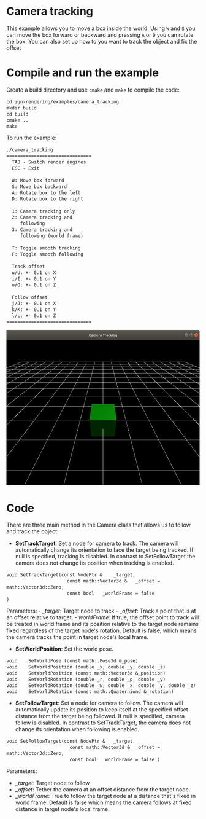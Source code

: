 # Camera tracking

This example allows you to move a box inside the world. Using `W` and `S` you can move the box forward or backward and pressing `A` or `D` you can rotate the box. You can also set up how to you want to track the object and fix the offset

# Compile and run the example

Create a build directory and use `cmake` and `make` to compile the code:

```{.sh}
cd ign-rendering/examples/camera_tracking
mkdir build
cd build
cmake ..
make
```

To run the example:

```{.sh}
./camera_tracking
===============================
  TAB - Switch render engines  
  ESC - Exit                   

  W: Move box forward          
  S: Move box backward         
  A: Rotate box to the left    
  D: Rotate box to the right   

  1: Camera tracking only      
  2: Camera tracking and       
     following                 
  3: Camera tracking and       
     following (world frame)   

  T: Toggle smooth tracking    
  F: Toggle smooth following   

  Track offset                 
  u/U: +- 0.1 on X             
  i/I: +- 0.1 on Y             
  o/O: +- 0.1 on Z             

  Follow offset                
  j/J: +- 0.1 on X             
  k/K: +- 0.1 on Y             
  l/L: +- 0.1 on Z             
===============================

```

![](img/camera_tracking.png)

# Code

There are three main method in the Camera class that allows us to follow and track the object:

 - **SetTrackTarget**: Set a node for camera to track. The camera will automatically change its orientation to face the target being tracked. If null is specified, tracking is disabled. In contrast to SetFollowTarget the camera does not change its position when tracking is enabled.
 ```{.cpp}
 void SetTrackTarget(const NodePtr & 	_target,
                       const math::Vector3d & 	_offset = math::Vector3d::Zero,
                       const bool 	_worldFrame = false
 )
 ```
 Parameters:
    - *_target*:	Target node to track
    - *_offset*:	Track a point that is at an offset relative to target.
    - *worldFrame*:	If true, the offset point to track will be treated in world frame and its position relative to the target node remains fixed regardless of the target node's rotation. Default is false, which means the camera tracks the point in target node's local frame.
 - **SetWorldPosition**: Set the world pose.
 ```{.cpp}
void 	SetWorldPose (const math::Pose3d &_pose)
void 	SetWorldPosition (double _x, double _y, double _z)
void 	SetWorldPosition (const math::Vector3d &_position)
void 	SetWorldRotation (double _r, double _p, double _y)
void 	SetWorldRotation (double _w, double _x, double _y, double _z)
void 	SetWorldRotation (const math::Quaterniond &_rotation)
 ```
 - **SetFollowTarget**: Set a node for camera to follow. The camera will automatically update its position to keep itself at the specified offset distance from the target being followed. If null is specified, camera follow is disabled. In contrast to SetTrackTarget, the camera does not change its orientation when following is enabled.
 ```{.cpp}
 void SetFollowTarget(const NodePtr & 	_target,
                        const math::Vector3d & 	_offset = math::Vector3d::Zero,
                        const bool 	_worldFrame = false )
 ```
 Parameters:
  - *_target*:	Target node to follow
  - *_offset*:	Tether the camera at an offset distance from the target node.
  - *_worldFrame*:	True to follow the target node at a distance that's fixed in world frame. Default is false which means the camera follows at fixed distance in target node's local frame.
